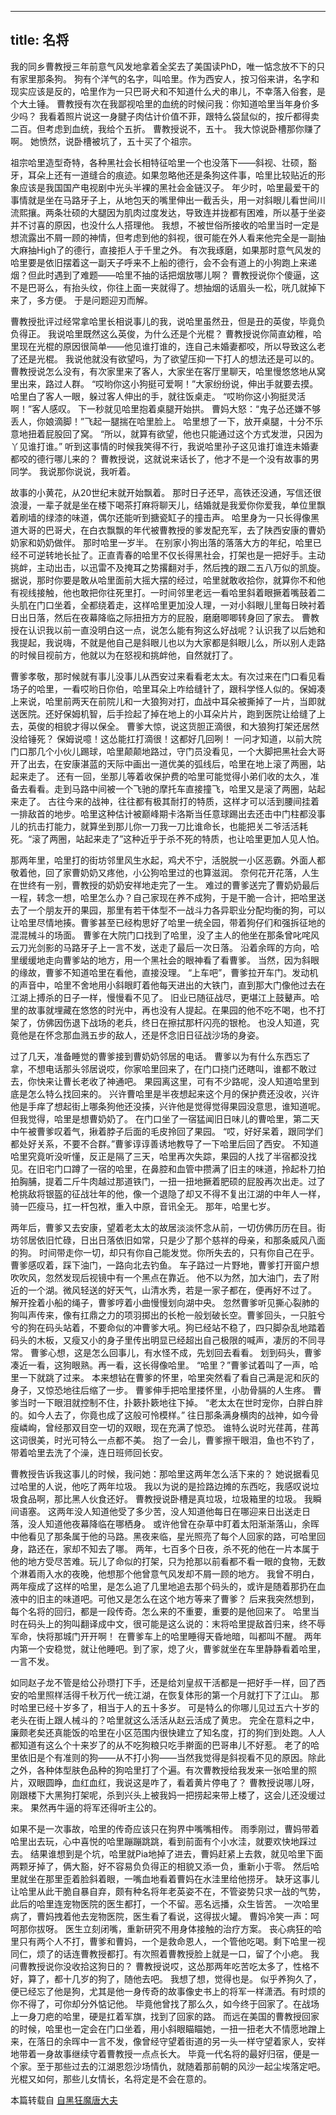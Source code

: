 ----
title: 名将
----

我的同乡曹教授三年前意气风发地拿着全奖去了美国读PhD，唯一惦念放不下的只有家里那条狗。
狗有个洋气的名字，叫哈里。作为西安人，按习俗来讲，名字和现实应该是反的，哈里作为一只巴哥犬和不知道什么犬的串儿，不幸落入俗套，是个大土锤。
曹教授有次在我鄙视哈里的血统的时候问我：你知道哈里当年身价多少吗？
我看着照片说这一身腱子肉估计价值不菲，跟特么袋鼠似的，按斤都得卖二百。但考虑到血统，我给个五折。
曹教授说不，五十。
我大惊说卧槽那你赚了啊。
她愤然，说卧槽被坑了，五十买了个祖宗。

祖宗哈里造型奇特，各种黑社会长相特征哈里一个也没落下——斜视、壮硕，豁牙，耳朵上还有一道缝合的痕迹。如果忽略他还是条狗这件事，哈里比较贴近的形象应该是我国国产电视剧中光头半裸的黑社会金链汉子。
年少时，哈里最爱干的事情就是坐在马路牙子上，从地包天的嘴里伸出一截舌头，用一对斜眼儿看世间川流熙攘。两条壮硕的大腿因为肌肉过度发达，导致连并拢都有困难，所以基于坐姿并不讨喜的原因，也没什么人搭理他。
我想，不被世俗所接收的哈里当时一定是想流露出不屑一顾的神情，但考虑到他的斜视，很可能在外人看来他完全是一副抽大麻抽High了的德行，直接拒人于千里之外。
有次我琢磨，如果那时意气风发的哈里要是依旧摆着这一副天子呼来不上船的德行，会不会有道上的小狗跑上来递烟？但此时遇到了难题——哈里不抽的话把烟放哪儿啊？
曹教授说你个傻逼，这不是巴哥么，有抬头纹，你往上面一夹就得了。想抽烟的话眉头一松，咣几就掉下来了，多方便。
于是问题迎刃而解。

曹教授批评过经常拿哈里长相说事儿的我，说哈里虽然丑，但是丑的英俊，毕竟负负得正。
我说哈里既然这么英俊，为什么还是个光棍？
曹教授说你简直幼稚，哈里现在光棍的原因很简单——他见谁打谁的，连自己未婚妻都咬，所以导致这么老了还是光棍。
我说他就没有欲望吗，为了欲望压抑一下打人的想法还是可以的。
曹教授说怎么没有，有次家里来了客人，大家坐在客厅里聊天，哈里慢悠悠地从窝里出来，路过人群。
“哎哟你这小狗挺可爱啊！”大家纷纷说，伸出手就要去摸。
哈里白了客人一眼，躲过客人伸出的手，就往饭桌走。
“哎哟你这小狗挺灵活啊！”客人感叹。
下一秒就见哈里抱着桌腿开始拱。
曹妈大怒：“鬼子怂还嫌不够丢人，你娘滴脚！”飞起一腿揣在哈里脸上。
哈里想了一下，放开桌腿，十分不乐意地扭着屁股回了窝。
“所以，就算有欲望，他也只能通过这个方式发泄，只因为丫见谁打谁。”
听到这事情的时候我笑得不行，我说哈里孙子这见谁打谁连未婚妻都咬的德行哪儿来的？
曹教授说，这就说来话长了，他才不是一个没有故事的男同学。
我说那你说说，我听着。

故事的小黄花，从20世纪末就开始飘着。
那时日子还早，高铁还没通，写信还很浪漫，一辈子就是坐在楼下喝茶打麻将聊天儿，结婚就是我爱你你爱我，单位里飘着刷墙的绿漆的味道，偶尔还能听到搪瓷缸子的撞击声。
哈里身为一只长得像黑道大哥的巴哥犬，在白衣飘飘的年代被曹教授的爹发配充军，去了陕西安康的曹奶奶家和奶奶做伴。
那时哈里一岁半。
在别家小狗出落的落落大方的年纪，哈里已经不可逆转地长扯了。正直青春的哈里不仅长得黑社会，打架也是一把好手。主动挑衅，主动出击，以迅雷不及掩耳之势撂翻对手，然后拽的跟二五八万似的凯旋。
据说，那时你要是敢从哈里面前大摇大摆的经过，哈里就敢收拾你，就算你不和他有视线接触，他也敢把你往死里打。一时间邻里老远一看哈里斜着眼撅着嘴鼓着二头肌在门口坐着，全都绕着走，这样哈里更加没人理，一对小斜眼儿里每日映衬着日出日落，然后在夜幕降临之际扭扭方方的屁股，磨磨唧唧转身回了家去。
曹教授在认识我以前一直没明白这一点，说怎么能有狗这么好战呢？认识我了以后她和我提起，我说嗨，不就是他自己是斜眼儿也以为大家都是斜眼儿么，所以别人走路的时候目视前方，他就以为在怒视和挑衅他，自然就打了。

曹爹孝敬，那时候就有事儿没事儿从西安过来看看老太太。有次过来在门口看见看场子的哈里，一看哎哟日你伯，哈里耳朵上咋给缝针了，跟科学怪人似的。保姆凑上来说，哈里前两天在前院儿和一大狼狗对打，血战中耳朵被撕掉了一片，当即就送医院。还好保姆机智，后手捡起了掉在地上的小耳朵片片，跑到医院让给缝了上去，英俊的相貌才得以保全。
曹爹大惊，说这货胆正滴很，和大狼狗打架还居然没给锤死？
保姆说噫！这怂能扛打滴很！这都好几回咧！
一问才知道，以前大院门口那几个小伙儿踢球，哈里颠颠地路过，守门员没看见，一个大脚把黑社会大哥开了出去，在安康湛蓝的天际中画出一道优美的弧线后，哈里在地上滚了两圈，站起来走了。
还有一回，坐那儿等着收保护费的哈里可能觉得小弟们收的太久，准备去看看。走到马路中间被一个飞驰的摩托车直接撞飞，哈里又是滚了两圈，站起来走了。
古往今来的战神，往往都有极其耐打的特质，这样才可以活到腰间挂着一排敌首的地步。哈里这种估计被巅峰期卡洛斯当任意球踢出去还击中门柱都没事儿的抗击打能力，就算坐到那儿你一刀我一刀比谁命长，也能把关二爷活活耗死。“滚了两圈，站起来走了”这种近乎于杀不死的特质，也让哈里更加人见人怕。

那两年里，哈里打的街坊邻里风生水起，鸡犬不宁，活脱脱一小区恶霸。外面人都敬着他，回了家曹奶奶又疼他，小公狗哈里过的也算滋润。
奈何花开花落，人生在世终有一别，曹教授的奶奶安祥地走完了一生。
难过的曹爹送完了曹奶奶最后一程，转念一想，哈里怎么办？自己家现在养不成狗，于是干脆一合计，把哈里送去了一个朋友开的果园，那里有若干体型不一战斗力各异职业分配均衡的狗，可以让哈里尽情地揍。曹爹甚至已经构思好了哈里一统全园，带着狗仔们和强拆征地的混混械斗的场面。
曹爹在大院门口找到了哈里，没了主人的他坐在那条曾叱咤风云刀光剑影的马路牙子上一言不发，送走了最后一次日落。
沿着余晖的方向，哈里缓缓地走向曹爹站的地方，用一个黑社会的眼神看了看曹爹。
当然，因为斜眼的缘故，曹爹不知道哈里在看他，直接没理。
“上车吧”，曹爹拉开车门。发动机的声音中，哈里不舍地用小斜眼盯着他每天进出的大铁门，直到那大门像他过去在江湖上搏杀的日子一样，慢慢看不见了。
旧业已随征战尽，更堪江上鼓鼙声。哈里的故事就埋藏在悠悠的时光中，再也没有人提起。在果园的他不吃不喝，也不打架了，仿佛因伤退下战场的老兵，终日在擦拭那杆闪亮的银枪。
也没人知道，究竟他是在怀念那血溅五步的敌人，还是怀念旧日征战沙场的身姿。

过了几天，准备睡觉的曹爹接到曹奶奶邻居的电话。
曹爹以为有什么东西忘了拿，不想电话那头邻居说哎，你家哈里回来了，在门口挠门还瞎叫，谁都不敢过去，你快来让曹长老收了神通吧。
果园离这里，可有不少路呢，没人知道哈里到底是怎么特么找回来的。
兴许曹哈里是半夜想起来这个月的保护费还没收，兴许他是手痒了想起街上哪条狗他还没揍，兴许他是觉得觉得果园没意思，谁知道呢。但我觉得，哈里是想曹奶奶了。
在门口坐了一宿猛闻旧日味儿的曹哈里，第二天中午被曹爹叹着气，揪着脖子后面的毛皮拎回了果园。
“哎，好好呆着，跟同学们都处好关系，不要不合群。”曹爹谆谆善诱地教导了一下哈里后回了西安。
不知道哈里究竟听没听懂，反正是隔了三天，哈里再次失踪，果园的人找了半宿都没找见。在旧宅门口蹲了一宿的哈里，在鼻腔和血管中攒满了旧主的味道，拎起朴刀拍拍胸脯，提着二斤牛肉越过那道铁门，一扭一扭地撅着肥硕的屁股再次出走。过了枪挑敌将银盔的征战壮年的他，像一个退隐了却又不得不复出江湖的中年人一样，骑一匹瘦马，扛一杆包袱，重入中原，音讯全无。
那年，哈里七岁。

两年后，曹爹又去安康，望着老太太的故居淡淡怀念从前，一切仿佛历历在目。街坊邻居依旧忙碌，日出日落依旧如常，只是少了那个慈祥的母亲，和那条威风八面的狗。
时间带走你一切，却只有你自己能发觉。你所失去的，只有你自己在乎。
曹爹感叹着，踩下油门，一路向北去钓鱼。
车子路过一片野地，曹爹打开窗户想吹吹风，忽然发现后视镜中有一个黑点在靠近。
他不以为然，加大油门，去了附近的一个湖。微风轻送的好天气，山清水秀，若是一家子都在，便再好不过了。
解开拴着小船的绳子，曹爹哼着小曲慢慢划向湖中央。
忽然曹爹听见撕心裂肺的狗叫声传来，像有扛鼎之力的项羽掷出的长枪一般划破长空。曹爹回头，一只脏兮兮的狗在码头站着，不要命似的冲曹爹大吼。狗已经站不稳了，四只脚杂乱地踏着码头的木板，又瘦又小的身子里传出明显已经超出自己极限的喊声，凄厉的不同寻常。
曹爹心想，这是怎么回事儿，有水怪不成，先划回去看看。
划到码头，曹爹凑近一看，这狗眼熟。再一看，这长得像哈里。
“哈里？”曹爹试着叫了一声，哈里一下就跳了过来。
本来想钻在曹爹的怀里，哈里突然看了看自己满是泥和灰的身子，又惊恐地往后缩了一步。
曹爹伸手把哈里搂怀里，小肋骨膈的人生疼。
曹爹当时一下眼泪就控制不住，扑簌扑簌地往下掉。
“老太太在世时宠你，白胖白胖的。如今人去了，你竟也成了这般可怜模样。”
往日那条满身横肉的战神，如今骨瘦嶙峋，曾经那双目空一切的双眼，现在充满了惊恐。
谁特么说时光荏苒，荏苒这词很美，时光可特么一点都不美。
抱了一会儿，曹爹擦干眼泪，鱼也不钓了，带着哈里去洗了个澡，连日班师回长安。

曹教授告诉我这事儿的时候，我问她：那哈里这两年怎么活下来的？
她说据看见过哈里的人说，他吃了两年垃圾。
我以为说的是捡路边摊的东西吃，我感叹说垃圾食品啊，那比黑人伙食还好。
曹教授说卧槽是真垃圾，垃圾箱里的垃圾。
我瞬间语塞。
这两年没人知道他受了多少苦，没人知道他每日在哪迎来日出送走日落，没人知道他夜幕降临在哪栖身。
或许他曾在杂草中盯着太阳渐渐落山，余晖中他看见了那条属于他的马路。黑夜来临，星光照亮了每个人回家的路，可哈里回身，路还在，家却不知去了哪。
两年，七百多个日夜，杀不死的他在一片本属于他的地方受尽苦难。玩儿了命似的打架，只为抢那以前看都不看一眼的食物，无数个淋着雨入水的夜晚，他想那个他曾意气风发却不屑一顾的地方。
我曾不明白，两年瘦成了这样的哈里，是怎么追了几里地追去那个码头的，或许是随着那扔在血液中的旧主的味道吧。可他又是怎么在这个地方等来了曹爹？
后来我突然想到，每个名将的回归，都是一段传奇。怎么来的不重要，重要的是他回来了。
哈里当时在码头上的狗叫翻译成中文，很可能是这么说的：末将哈里提敌首归来，终不辱军命，快将那城门开开啊！
在曹爹车上的哈里睡得天昏地暗，叫都叫不醒。
两年内第一个安稳觉，就让他睡吧。到了家，熄了火，曹爹就坐在车里静静看着哈里，一言不发。

如同赵子龙不管是给公孙瓒打下手，还是给刘皇叔干活都是一把好手一样，回了西安的哈里照样活得千秋万代一统江湖，在恢复体形的第一个月就打下了江山。
那时哈里已经十岁多了，相当于人的五十多岁。
可是特么的你哪儿见过五六十岁的老头在街上跟人械斗的？哈里就这么活活从赵云活成了黄忠。
完全在意料之中，廉颇老矣还真能饭的哈里在小区范围内很快建立了知名度，打的狗们到处跑。人人都知道有这么个十来岁了的从不吃狗粮只吃手擀面的巴哥串儿不好惹。
老了的哈里依旧是个有准则的狗——从不打小狗——当然我觉得是斜视看不见的原因。除此之外，各种体型肤色品种的狗哈里打了个遍。有次曹教授给我发来一张哈里的照片，双眼圆睁，血红血红，我说这是咋了，看着黄片停电了？
曹教授说哪儿呀，刚跟楼下大黑狗打架呢，杀到兴头上被我妈一把捞起来带上楼了，这会儿还没缓过来。
果然再牛逼的将军还得听主公的。

如果不是一次事故，哈里的传奇应该只在狗界中嘴嘴相传。
雨季刚过，曹妈带着哈里出去玩，心中喜悦的哈里蹦蹦跳跳，看到前面有个小水洼，就要欢快地踩过去。
结果谁想到是个坑，哈里就Pia地掉了进去，曹妈赶紧上去救，就见哈里下面两颗牙掉了，俩大豁，好不容易负负得正的相貌又添一负，重新小于零。
然后哈里就坐在那里歪着脸斜着眼，一嘴血地看着曹妈在水洼里给他捞牙。
缺牙这事儿让哈里从此干脆自暴自弃，颇有种名将年老英姿不在，不管姿势只求一战的气势，此后的哈里连宠物医院的医生都打，一个不留。恶名远播，众生皆苦。
一次哈里病了，曹妈拽着他去宠物医院，医生看了看说，这得拔火罐。
曹妈冷笑一声：呵呵那你拔呀。
医生立刻闭嘴，重新研究不用身体接触的治疗方案。
丧心病狂的哈里只有两个人不打，曹爹和曹妈，一个是救命恩人，一个管他吃喝。剩下哈里一视同仁，烦了的话连曹教授都打。有次照着曹教授脸上就是一口，留了个小疤。
我问曹教授说你没收拾这狗日的？
曹教授说哎，这怂那两年吃苦吃太多了，性格不好，算了，都十几岁的狗了，随他去吧。
我想了想，觉得也是。
似乎养狗久了，便已经忘了他是狗，尤其是他一身传奇的故事像史书上的将军一样潇洒。有时烦的你不得了，可你却分外惦记他。
毕竟他曾找了那么久，如今终于回家了。在战场上一身刀疤的哈里，硬是扛着军旗，找到了回家的路。
而远在美国的曹教授回家的时候，哈里也一定会在门口坐着，用小斜眼瞄瞄她，一扭一扭老大不情愿地蹭上来，在落日的余晖中一言不发，像曾经守望着街道的另一头一样守望着家人，安祥地带着一身故事继续守着曹教授一点点长大。
毕竟一代名将的最好归宿，便是一个家。至于那些过去的江湖恩怨沙场情仇，就随着那前朝的风沙一起尘埃落定吧。
光棍又如何，那些儿女情长，名将定是不会在意的。

本篇转载自 [自黑狂魔唐大夫](http://weibo.com/noporkatall)
